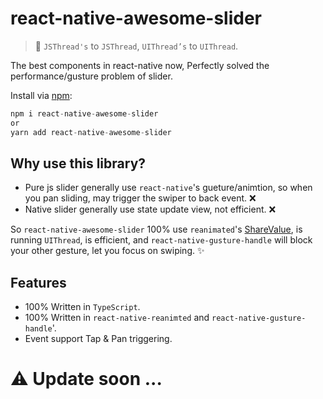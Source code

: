 # react-native-awesome-slider

> 🚀 `JSThread's` to `JSThread`, `UIThread’s` to `UIThread`.
> 

The best <Slider /> components in react-native now, Perfectly solved the performance/gusture problem of slider.

Install via [npm](https://www.npmjs.com/package/react-native-awesome-slider):

```jsx
npm i react-native-awesome-slider
or
yarn add react-native-awesome-slider
```

## Why use this library?

- Pure js slider generally use `react-native`'s gueture/animtion, so when you pan sliding, may trigger the  swiper to back event. ❌
- Native slider generally use state update view, not efficient. ❌

So `react-native-awesome-slider` 100% use `reanimated`'s [ShareValue](https://docs.swmansion.com/react-native-reanimated/docs/fundamentals/shared-values), is running `UIThread`, is efficient,    and `react-native-gusture-handle` will block your other gesture, let you focus on swiping. ✨

## **Features**

- 100% Written in `TypeScript`.
- 100% Written in `react-native-reanimted`  and `react-native-gusture-handle`'.
- Event support Tap & Pan triggering.

# ⚠ Update soon ...
